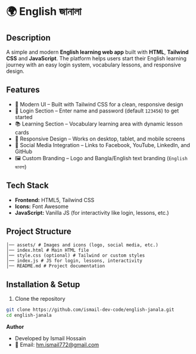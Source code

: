# 🌍 English জানালা

## Description
A simple and modern **English learning web app** built with **HTML**, **Tailwind CSS** and **JavaScript**. The platform helps users start their English learning journey with an easy login system, vocabulary lessons, and responsive design.

## Features
- 🎨 Modern UI – Built with Tailwind CSS for a clean, responsive design  
- 🔑 Login Section – Enter name and password (default `123456`) to get started  
- 📚 Learning Section – Vocabulary learning area with dynamic lesson cards  
- 📱 Responsive Design – Works on desktop, tablet, and mobile screens  
- 👣 Social Media Integration – Links to Facebook, YouTube, LinkedIn, and GitHub  
- 🖼️ Custom Branding – Logo and Bangla/English text branding (`English জানালা`)  

## Tech Stack
- **Frontend:** HTML5, Tailwind CSS  
- **Icons:** Font Awesome  
- **JavaScript:** Vanilla JS (for interactivity like login, lessons, etc.)  

## Project Structure
``` english-janala/
│── assets/ # Images and icons (logo, social media, etc.)
│── index.html # Main HTML file
│── style.css (optional) # Tailwind or custom styles
│── index.js # JS for login, lessons, interactivity
│── README.md # Project documentation

```
## Installation & Setup
1. Clone the repository  
```bash
git clone https://github.com/ismail-dev-code/english-janala.git
cd english-janala
```

**Author**

- Developed by Ismail Hossain
- 📧 Email: hm.ismail772@gmail.com
